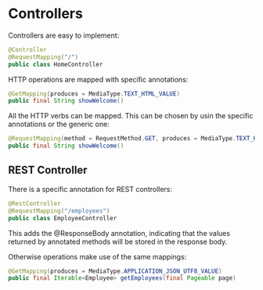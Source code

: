 # Controllers

Controllers are easy to implement:

```java
@Controller
@RequestMapping("/")
public class HomeController
```

HTTP operations are mapped with specific annotations:

```java
@GetMapping(produces = MediaType.TEXT_HTML_VALUE)
public final String showWelcome()
```

All the HTTP verbs can be mapped. This can be chosen by usin the specific annotations or the generic one:

```java
@RequestMapping(method = RequestMethod.GET, produces = MediaType.TEXT_HTML_VALUE)
public final String showWelcome()
```

## REST Controller

There is a specific annotation for REST controllers:

```java
@RestController
@RequestMapping("/employees")
public class EmployeeController
```

This adds the @ResponseBody annotation, indicating that the values returned by annotated methods will be stored in the response body.

Otherwise operations make use of the same mappings:

```java
@GetMapping(produces = MediaType.APPLICATION_JSON_UTF8_VALUE)
public final Iterable<Employee> getEmployees(final Pageable page)
```



